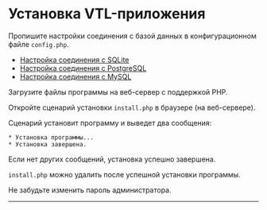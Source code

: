 # Установка VTL-приложения

Пропишите настройки соединения с базой данных в конфигурационном файле
`config.php`. 
* [Настройка соединения с SQLite](sqlite.md)
* [Настройка соединения с PostgreSQL](pgsql.md)
* [Настройка соединения с MySQL](mysql.md)

Загрузите файлы программы на веб-сервер с поддержкой PHP.

Откройте сценарий установки `install.php` в браузере (на веб-сервере).

Сценарий установит программу и выведет два сообщения:

```
* Установка программы...
* Установка завершена.
```

Если нет других сообщений, установка успешно завершена.

`install.php` можно удалить после успешной установки программы.

Не забудьте изменить пароль администратора.
________________________________________________________________________________
